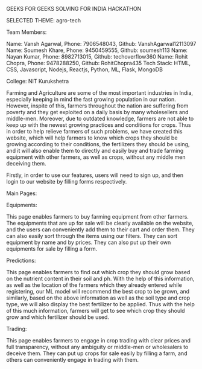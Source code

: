 GEEKS FOR GEEKS SOLVING FOR INDIA HACKATHON

SELECTED THEME: agro-tech

Team Members:

Name: Vansh Agarwal, Phone: 7906548043, Github: VanshAgarwal12113097
Name: Soumesh Khare, Phone: 9450459555, Github: soumesh113
Name: Nayan Kumar, Phone: 8982713015, Github: techoverflow360
Name: Rohit Chopra, Phone: 9478288250, Github: RohitChopra435
Tech Stack: HTML, CSS, Javascript, Nodejs, Reactjs, Python, ML, Flask, MongoDB

College: NIT Kurukshetra

Farming and Agriculture are some of the most important industries in India, especially keeping in mind the fast growing population in our nation. However, inspite of this, farmers throughout the nation are suffering from poverty and they get exploited on a daily basis by many wholesellers and middle-men. Moreover, due to outdated knowledge, farmers are not able to keep up with the newest growing practices and conditions for crops. Thus in order to help relieve farmers of such problems, we have created this website, which will help farmers to know which crops they should be growing according to their conditions, the fertilizers they should be using, and it will also enable them to directly and easily buy and trade farming equipment with other farmers, as well as crops, without any middle men deceiving them.

Firstly, in order to use our features, users will need to sign up, and then login to our website by filling forms respectively.

Main Pages:

Equipments:

This page enables farmers to buy farming equipment from other farmers. The equipments that are up for sale will be clearly available on the website, and the users can conveniently add them to their cart and order them. They can also easily sort through the items using our filters. They can sort equipment by name and by prices. They can also put up their own equipments for sale by filling a form.

Predictions:

This page enables farmers to find out which crop they should grow based on the nutrient content in their soil and ph. With the help of this information, as well as the location of the farmers which they already entered while registering, our ML model will recommend the best crop to be grown, and similarly, based on the above information as well as the soil type and crop type, we will also display the best fertilizer to be applied. Thus with the help of this much information, farmers will get to see which crop they should grow and which fertilizer should be used.

Trading:

This page enables farmers to engage in crop trading with clear prices and full transparency, without any ambiguity or middle-men or wholesalers to deceive them. They can put up crops for sale easily by filling a farm, and others can conveniently engage in trading with them.
